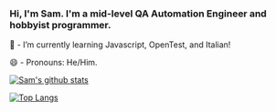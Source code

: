 ### Hi, I'm Sam. I'm a mid-level QA Automation Engineer and hobbyist programmer.

🌱 - I’m currently learning Javascript, OpenTest, and Italian!

😄 - Pronouns: He/Him.

[![Sam's github stats](https://github-readme-stats.vercel.app/api?username=samelawrence&count_private=true&show_icons=true?theme=dark)](https://github.com/anuraghazra/github-readme-stats)

[![Top Langs](https://github-readme-stats.vercel.app/api/top-langs/?username=anuraghazra&layout=compact)](https://github.com/anuraghazra/github-readme-stats)

<!--
**samelawrence/samelawrence** is a ✨ _special_ ✨ repository because its `README.md` (this file) appears on your GitHub profile.
-->
